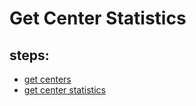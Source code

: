 # Get Center Statistics

## steps:

- [get centers](https://documenter.getpostman.com/view/12318086/2sA3Bt3pg1#3f387a01-6fec-4689-bfbe-a1975bf141aa)
- [get center statistics](https://documenter.getpostman.com/view/12318086/2sA3Bt3pg1#545cc61d-1fd9-4267-911f-0baba18fe877)
